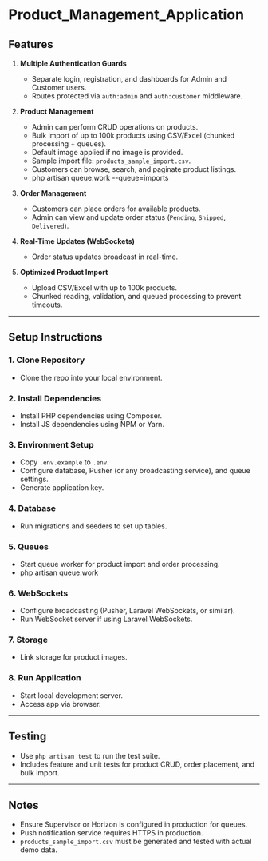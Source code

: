 # Product_Management_Application

## Features
1. **Multiple Authentication Guards**
   - Separate login, registration, and dashboards for Admin and Customer users.
   - Routes protected via `auth:admin` and `auth:customer` middleware.

2. **Product Management**
   - Admin can perform CRUD operations on products.
   - Bulk import of up to 100k products using CSV/Excel (chunked processing + queues).
   - Default image applied if no image is provided.
   - Sample import file: `products_sample_import.csv`.
   - Customers can browse, search, and paginate product listings.
   - php artisan queue:work --queue=imports

3. **Order Management**
   - Customers can place orders for available products.
   - Admin can view and update order status (`Pending`, `Shipped`, `Delivered`).

4. **Real-Time Updates (WebSockets)**
   - Order status updates broadcast in real-time.


6. **Optimized Product Import**
   - Upload CSV/Excel with up to 100k products.
   - Chunked reading, validation, and queued processing to prevent timeouts.

---

## Setup Instructions

### 1. Clone Repository
- Clone the repo into your local environment.

### 2. Install Dependencies
- Install PHP dependencies using Composer.
- Install JS dependencies using NPM or Yarn.

### 3. Environment Setup
- Copy `.env.example` to `.env`.
- Configure database, Pusher (or any broadcasting service), and queue settings.
- Generate application key.

### 4. Database
- Run migrations and seeders to set up tables.

### 5. Queues
- Start queue worker for product import and order processing.
- php artisan queue:work

### 6. WebSockets
- Configure broadcasting (Pusher, Laravel WebSockets, or similar).
- Run WebSocket server if using Laravel WebSockets.

### 7. Storage
- Link storage for product images.

### 8. Run Application
- Start local development server.
- Access app via browser.

---

## Testing
- Use `php artisan test` to run the test suite.
- Includes feature and unit tests for product CRUD, order placement, and bulk import.

---

## Notes
- Ensure Supervisor or Horizon is configured in production for queues.
- Push notification service requires HTTPS in production.
- `products_sample_import.csv` must be generated and tested with actual demo data.
